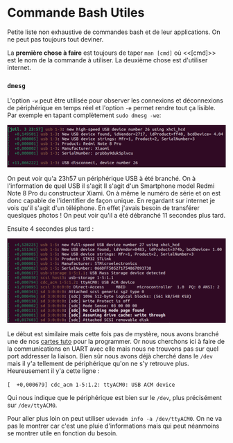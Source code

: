 # Commande Bash Utiles

Petite liste non exhaustive de commandes bash et de leur applications. On ne peut pas toujours tout deviner. 

La **première chose à faire** est toujours de taper `man [cmd]` où <<[cmd]>> est le nom de la commande à utiliser. La deuxième chose est d'utiliser internet.

### `dmesg`

L'option `-w` peut être utilisée pour observer les connexions et déconnexions de périphérique en temps réel et l'option `-e` permet rendre tout ça lisible. Par exemple en tapant complètement `sudo dmesg -we`:

![](../../images/dmesg_1.png)

On peut voir qu'a 23h57 un périphérique USB à été branché. On à l'information de quel USB il s'agit Il s'agit d'un Smartphone model Redmi Note 8 Pro du constructeur Xiami. On à même le numéro de série et on est donc capable de l'identifier de façon unique. En regardant sur internet je vois qu'il s'agit d'un téléphone. En effet j'avais besoin de transférer queslques photos ! On peut voir qu'il a été débranché 11 secondes plus tard. 

Ensuite 4 secondes plus tard : 

![](../../images/demesg_2.png)

Le début est similaire mais cette fois pas de mystère, nous avons branché une de nos [cartes tuto](../../carte_tuto/tuto_board.md) pour la programmer. Or nous cherchons ici à faire de la communications en UART avec elle mais nous ne trouvons pas sur quel port addresser la liaison. Bien sûr nous avons déjà cherché dans le `/dev` mais il y'a tellement de périphérique qu'on ne s'y retrouve plus. Heureusement il y'a cette ligne :

 `[  +0,000679] cdc_acm 1-5:1.2: ttyACM0: USB ACM device`

Qui nous indique que le périphérique est bien sur le `/dev`, plus précisément sur `/dev/ttyACM0`. 

Pour aller plus loin on peut utiliser `udevadm info -a /dev/ttyACM0`. On ne va pas le montrer car c'est une pluie d'informations mais qui peut néanmoins se montrer utile en fonction du besoin. 

